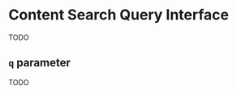 # Content Search Query Interface

TODO

## `q` parameter

TODO

<!-- #todo:620 searching within annotations. So can facet by motivation. Add table of motivations.  -->
